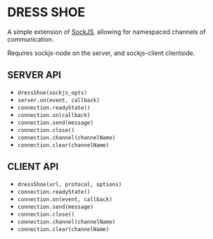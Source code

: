 DRESS SHOE
==========

A simple extension of [SockJS](http://sockjs.org), allowing for namespaced channels of communication.

Requires sockjs-node on the server, and sockjs-client clientside.

SERVER API
----------
* `dressShoe(sockjs_opts)`
* `server.on(event, callback)`
* `connection.readyState()`
* `connection.on(callback)`
* `connection.send(message)`
* `connection.close()`
* `connection.channel(channelName)`
* `connection.clear(channelName)`

CLIENT API
----------
* `dressShoe(url, protocol, options)`
* `connection.readyState()`
* `connection.on(event, callback)`
* `connection.send(message)`
* `connection.close()`
* `connection.channel(channelName)`
* `connection.clear(channelName)`
